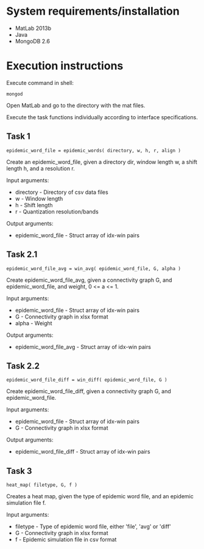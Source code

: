 System requirements/installation 
================================

- MatLab 2013b
- Java
- MongoDB 2.6


Execution instructions
=======================
Execute command in shell:

    mongod

Open MatLab and go to the directory with the mat files.

Execute the task functions individually according to interface specifications.


## Task 1

    epidemic_word_file = epidemic_words( directory, w, h, r, align )

Create an epidemic_word_file, given a directory dir, window length w, a shift length h, and a resolution r.

Input arguments:

-  directory - Directory of csv data files
-  w - Window length
-  h - Shift length
-  r - Quantization resolution/bands

Output arguments:

-  epidemic_word_file - Struct array of idx-win pairs


## Task 2.1

    epidemic_word_file_avg = win_avg( epidemic_word_file, G, alpha )

Create epidemic_word_file_avg, given a connectivity graph G, and epidemic_word_file, and weight, 0 <= a <= 1.

Input arguments:

-  epidemic_word_file - Struct array of idx-win pairs
-  G - Connectivity graph in xlsx format
-  alpha - Weight

Output arguments:

-  epidemic_word_file_avg - Struct array of idx-win pairs


## Task 2.2

    epidemic_word_file_diff = win_diff( epidemic_word_file, G )

Create epidemic_word_file_diff, given a connectivity graph G, and epidemic_word_file.

Input arguments:

-  epidemic_word_file - Struct array of idx-win pairs
-  G - Connectivity graph in xlsx format

Output arguments:

-  epidemic_word_file_diff - Struct array of idx-win pairs



## Task 3

    heat_map( filetype, G, f )

Creates a heat map, given the type of epidemic word file, and an epidemic simulation file f.

Input arguments:

-  filetype - Type of epidemic word file, either 'file', 'avg' or 'diff'
-  G - Connectivity graph in xlsx format
-  f - Epidemic simulation file in csv format

